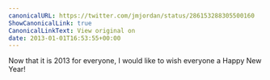 ```yaml
---
canonicalURL: https://twitter.com/jmjordan/status/286153288305500160
ShowCanonicalLink: true
CanonicalLinkText: View original on
date: 2013-01-01T16:53:55+00:00
---
```

Now that it is 2013 for everyone, I would like to wish everyone a Happy New Year!